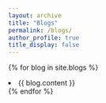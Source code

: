 ```yaml
---
layout: archive
title: "Blogs"
permalink: /blogs/
author_profile: true
title_display: false
---
```


{% for blog in site.blogs %}
<li>
    {{ blog.content }}
</li>
{% endfor %}